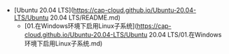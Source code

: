 * [Ubuntu 20.04 LTS](https://cap-cloud.github.io/Ubuntu-20.04-LTS/Ubuntu 20.04 LTS/README.md)
    * [01.在Windows环境下启用Linux子系统](https://cap-cloud.github.io/Ubuntu-20.04-LTS/Ubuntu 20.04 LTS/01.在Windows环境下启用Linux子系统.md)

